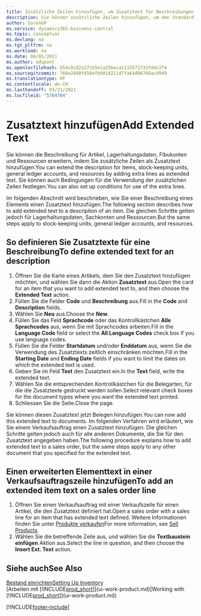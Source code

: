 ```yaml
---
title: Zusätzliche Zeilen hinzufügen, um Zusatztext für Beschreibungen zu definieren
description: Sie können zusätzliche Zeilen hinzufügen, um den Standardtext zu erweitern, der einen Artikel, ein Fibukonto oder andere Daten beschreibt.
author: SorenGP
ms.service: dynamics365-business-central
ms.topic: conceptual
ms.devlang: na
ms.tgt_pltfrm: na
ms.workload: na
ms.date: 04/01/2021
ms.author: edupont
ms.openlocfilehash: b54c8c82a17cb5e1a25beca1115571733fddc2f4
ms.sourcegitcommit: 766e2840fd16efb901d211d7fa64d96766ac99d9
ms.translationtype: HT
ms.contentlocale: de-CH
ms.lasthandoff: 03/31/2021
ms.locfileid: "5784704"
---
```

# <a name="add-extended-text"></a><span data-ttu-id="3235b-103">Zusatztext hinzufügen</span><span class="sxs-lookup"><span data-stu-id="3235b-103">Add Extended Text</span></span>

<span data-ttu-id="3235b-104">Sie können die Beschreibung für Artikel, Lagerhaltungsdaten, Fibukonten und Ressourcen erweitern, indem Sie zusätzliche Zeilen als Zusatztext hinzufügen.</span><span class="sxs-lookup"><span data-stu-id="3235b-104">You can extend the description for items, stock-keeping units, general ledger accounts, and resources by adding extra lines as extended text.</span></span> <span data-ttu-id="3235b-105">Sie können auch Bedingungen für die Verwendung der zusätzlichen Zeilen festlegen.</span><span class="sxs-lookup"><span data-stu-id="3235b-105">You can also set up conditions for use of the extra lines.</span></span>  

<span data-ttu-id="3235b-106">Im folgenden Abschnitt wird beschrieben, wie Sie einer Beschreibung eines Elements einen Zusatztext hinzufügen.</span><span class="sxs-lookup"><span data-stu-id="3235b-106">The following section describes how to add extended text to a description of an item.</span></span> <span data-ttu-id="3235b-107">Die gleichen Schritte gelten jedoch für Lagerhaltungsdaten, Sachkonten und Ressourcen.</span><span class="sxs-lookup"><span data-stu-id="3235b-107">But the same steps apply to stock-keeping units, general ledger accounts, and resources.</span></span>  

## <a name="to-define-extended-text-for-an-description"></a><span data-ttu-id="3235b-108">So definieren Sie Zusatztexte für eine Beschreibung</span><span class="sxs-lookup"><span data-stu-id="3235b-108">To define extended text for an description</span></span>

1. <span data-ttu-id="3235b-109">Öffnen Sie die Karte eines Artikels, dem Sie den Zusatztext hinzufügen möchten, und wählen Sie dann die Aktion **Zusatztext** aus.</span><span class="sxs-lookup"><span data-stu-id="3235b-109">Open the card for an item that you want to add extended text to, and then choose the **Extended Text** action.</span></span>
2. <span data-ttu-id="3235b-110">Füllen Sie die Felder **Code** und **Beschreibung** aus.</span><span class="sxs-lookup"><span data-stu-id="3235b-110">Fill in the **Code** and **Description** fields.</span></span>
3. <span data-ttu-id="3235b-111">Wählen Sie **Neu** aus.</span><span class="sxs-lookup"><span data-stu-id="3235b-111">Choose the **New**.</span></span>
4. <span data-ttu-id="3235b-112">Füllen Sie das Feld **Sprachcode** oder das Kontrollkästchen **Alle Sprachcodes** aus, wenn Sie mit Sprachcodes arbeiten.</span><span class="sxs-lookup"><span data-stu-id="3235b-112">Fill in the **Language Code** field or select the **All Language Codes** check box if you use language codes.</span></span>
5. <span data-ttu-id="3235b-113">Füllen Sie die Felder **Startdatum** und/oder **Enddatum** aus, wenn Sie die Verwendung des Zusatztexts zeitlich einschränken möchten.</span><span class="sxs-lookup"><span data-stu-id="3235b-113">Fill in the **Starting Date** and **Ending Date** fields if you want to limit the dates on which the extended text is used.</span></span>
6. <span data-ttu-id="3235b-114">Geben Sie im Feld **Text** den Zusatztext ein.</span><span class="sxs-lookup"><span data-stu-id="3235b-114">In the **Text** field, write the extended text.</span></span>
7. <span data-ttu-id="3235b-115">Wählen Sie die entsprechenden Kontrollkästchen für die Belegarten, für die die Zusatztexte gedruckt werden sollen.</span><span class="sxs-lookup"><span data-stu-id="3235b-115">Select relevant check boxes for the document types where you want the extended text printed.</span></span>
8. <span data-ttu-id="3235b-116">Schliessen Sie die Seite.</span><span class="sxs-lookup"><span data-stu-id="3235b-116">Close the page.</span></span>

<span data-ttu-id="3235b-117">Sie können diesen Zusatztext jetzt Belegen hinzufügen.</span><span class="sxs-lookup"><span data-stu-id="3235b-117">You can now add this extended text to documents.</span></span> <span data-ttu-id="3235b-118">Im folgenden Verfahren wird erläutert, wie Sie einem Verkaufsauftrag einen Zusatztext hinzufügen. Die gleichen Schritte gelten jedoch auch für alle anderen Dokumente, die Sie für den Zusatztext angegeben haben.</span><span class="sxs-lookup"><span data-stu-id="3235b-118">The following procedure explains how to add extended text to a sales order, but the same steps apply to any other document that you specified for the extended text.</span></span>  

## <a name="to-add-an-extended-item-text-on-a-sales-order-line"></a><span data-ttu-id="3235b-119">Einen erweiterten Elementtext in einer Verkaufsauftragszeile hinzufügen</span><span class="sxs-lookup"><span data-stu-id="3235b-119">To add an extended item text on a sales order line</span></span>

1. <span data-ttu-id="3235b-120">Öffnen Sie einen Verkaufsauftrag mit einer Verkaufszeile für einen Artikel, die den Zusatztext definiert hat.</span><span class="sxs-lookup"><span data-stu-id="3235b-120">Open a sales order with a sales line for an item that has extended text defined.</span></span> <span data-ttu-id="3235b-121">Weitere Informationen finden Sie unter [Produkte verkaufen](sales-how-sell-products.md)</span><span class="sxs-lookup"><span data-stu-id="3235b-121">For more information, see [Sell Products](sales-how-sell-products.md).</span></span>
2. <span data-ttu-id="3235b-122">Wählen Sie die betreffende Zeile aus, und wählen Sie die **Textbaustein einfügen** Aktion aus.</span><span class="sxs-lookup"><span data-stu-id="3235b-122">Select the line in question, and then choose the **Insert Ext. Text** action.</span></span>

## <a name="see-also"></a><span data-ttu-id="3235b-123">Siehe auch</span><span class="sxs-lookup"><span data-stu-id="3235b-123">See Also</span></span>

[<span data-ttu-id="3235b-124">Bestand einrichten</span><span class="sxs-lookup"><span data-stu-id="3235b-124">Setting Up Inventory</span></span>](inventory-setup-inventory.md)  
<span data-ttu-id="3235b-125">[Arbeiten mit [!INCLUDE[prod_short](includes/prod_short.md)]](ui-work-product.md)</span><span class="sxs-lookup"><span data-stu-id="3235b-125">[Working with [!INCLUDE[prod_short](includes/prod_short.md)]](ui-work-product.md)</span></span>


[!INCLUDE[footer-include](includes/footer-banner.md)]